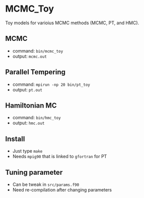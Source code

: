 # MCMC_Toy
Toy models for varioius MCMC methods (MCMC, PT, and HMC).

## MCMC
* command: `bin/mcmc_toy`
* output: `mcmc.out`

## Parallel Tempering
* command: `mpirun -np 20 bin/pt_toy`
* output: `pt.out`

## Hamiltonian MC
* command: `bin/hmc_toy`
* output: `hmc.out`

## Install
* Just type `make`
* Needs `mpig90` that is linked to `gfortran` for PT

## Tuning parameter
* Can be tweak in `src/params.f90`
* Need re-compilation after changing parameters

